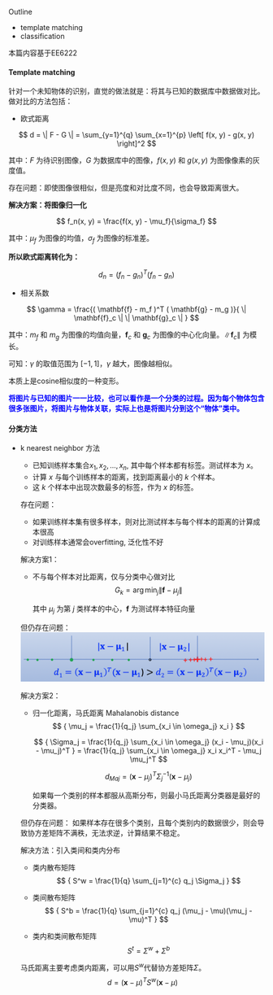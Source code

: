 Outline

- template matching
- classification

本篇内容基于EE6222

#### Template matching

针对一个未知物体的识别，直觉的做法就是：将其与已知的数据库中数据做对比。做对比的方法包括：

- 欧式距离

$$
d = \| F - G \| = \sum_{y=1}^{q} \sum_{x=1}^{p} \left[ f(x, y) - g(x, y) \right]^2
$$

其中：$F$ 为待识别图像，$G$ 为数据库中的图像，$f(x, y)$ 和 $g(x, y)$ 为图像像素的灰度值。

存在问题：即使图像很相似，但是亮度和对比度不同，也会导致距离很大。

**解决方案：将图像归一化**

$$
f_n(x, y) = \frac{f(x, y) - \mu_f}{\sigma_f}
$$

其中：$\mu_f$ 为图像的均值，$\sigma_f$ 为图像的标准差。

**所以欧式距离转化为：**

$$
d_n = (f_n - g_n)^T (f_n - g_n)
$$

- 相关系数

$$
\gamma = \frac{( \mathbf{f} - m_f )^T ( \mathbf{g} - m_g )}{ \| \mathbf{f}_c \| \| \mathbf{g}_c \| }
$$

其中：$m_f$ 和 $m_g$ 为图像的均值向量，$\mathbf{f}_c$ 和 $\mathbf{g}_c$ 为图像的中心化向量。$\| \mathbf{f}_c \|$ 为模长。

可知：$\gamma$ 的取值范围为 $[-1, 1]$，$\gamma$ 越大，图像越相似。

本质上是cosine相似度的一种变形。

**<span style="color:blue">将图片与已知的图片一一比较，也可以看作是一个分类的过程。因为每个物体包含很多张图片，将图片与物体关联，实际上也是将图片分到这个“物体”类中。**</span>

#### 分类方法

- k nearest neighbor 方法

  - 已知训练样本集合${x_1, x_2, ..., x_n}$, 其中每个样本都有标签。测试样本为 $x$。
  - 计算 $x$ 与每个训练样本的距离，找到距离最小的 $k$ 个样本。
  - 这 $k$ 个样本中出现次数最多的标签，作为 $x$ 的标签。

  存在问题：

  - 如果训练样本集有很多样本，则对比测试样本与每个样本的距离的计算成本很高
  - 对训练样本通常会overfitting, 泛化性不好

  解决方案1：
  - 不与每个样本对比距离，仅与分类中心做对比
    $$ { G_k = \arg\min_j \left\| \mathbf{f} - \mu_j \right\| } $$

    其中 $\mu_j$ 为第 $j$ 类样本的中心，$\mathbf{f}$ 为测试样本特征向量
  
  但仍存在问题：
  ![1740469057172](image/06_图片分类/1740469057172.png)

  解决方案2：
  - 归一化距离，马氏距离 Mahalanobis distance
    $$ { \mu_j = \frac{1}{q_j} \sum_{x_i \in \omega_j} x_i } $$  

    $$ { \Sigma_j = \frac{1}{q_j} \sum_{x_i \in \omega_j} (x_i - \mu_j)(x_i - \mu_j)^T } = \frac{1}{q_j} \sum_{x_i \in \omega_j} x_i x_i^T - \mu_j \mu_j^T  $$

    $$ { d_{Maj} = ( \mathbf{x} - \mu_j )^T \Sigma_j^{-1} ( \mathbf{x} - \mu_j ) } $$
    
    如果每一个类别的样本都服从高斯分布，则最小马氏距离分类器是最好的分类器。
  
  但仍存在问题：
  如果样本存在很多个类别，且每个类别内的数据很少，则会导致协方差矩阵不满秩，无法求逆，计算结果不稳定。

  解决方法：引入类间和类内分布
  - 类内散布矩阵
    $$ { S^w = \frac{1}{q} \sum_{j=1}^{c} q_j \Sigma_j } $$

  - 类间散布矩阵
    $$ { S^b = \frac{1}{q} \sum_{j=1}^{c} q_j (\mu_j - \mu)(\mu_j - \mu)^T } $$
  
  - 类内和类间散布矩阵
    $$ { S^t = \Sigma^w + \Sigma^b } $$

  马氏距离主要考虑类内距离，可以用$S^w$代替协方差矩阵$\Sigma$。
  $$ { d = (\mathbf{x} - \mu)^T S^w (\mathbf{x} - \mu) } $$
